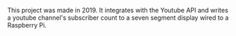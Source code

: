 This project was made in 2019. It integrates with the Youtube API and writes a youtube channel's subscriber count to a seven segment display wired to a Raspberry Pi.
